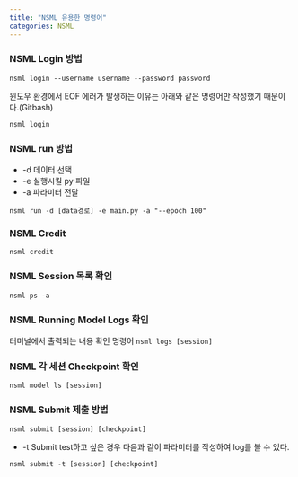 ```yaml
---
title: "NSML 유용한 명령어"
categories: NSML
---
```


### NSML Login 방법
```
nsml login --username username --password password
```
윈도우 환경에서 EOF 에러가 발생하는 이유는 아래와 같은 명령어만 작성했기 때문이다.(Gitbash)
```
nsml login
```

### NSML run 방법
- -d 데이터 선택
- -e 실행시킬 py 파일
- -a 파라미터 전달

```
nsml run -d [data경로] -e main.py -a "--epoch 100"
```

### NSML Credit
```
nsml credit
```

### NSML Session 목록 확인
```
nsml ps -a
```

### NSML Running Model Logs 확인
터미널에서 출력되는 내용 확인 명령어
```nsml logs [session]```


### NSML 각 세션 Checkpoint 확인
```nsml model ls [session]```

### NSML Submit 제출 방법
```nsml submit [session] [checkpoint]```

- -t Submit test하고 싶은 경우 다음과 같이 파라미터를 작성하여 log를 볼 수 있다.

```nsml submit -t [session] [checkpoint]```

